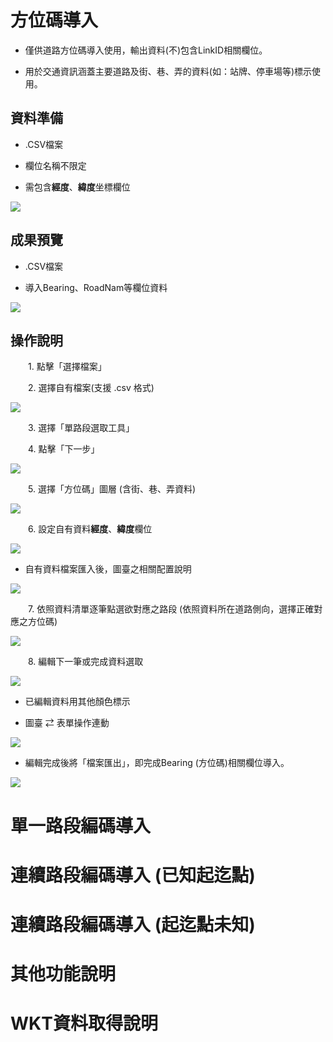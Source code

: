 # 方位碼導入

* 僅供道路方位碼導入使用，輸出資料(不)包含LinkID相關欄位。

* 用於交通資訊涵蓋主要道路及街、巷、弄的資料(如：站牌、停車場等)標示使用。

## 資料準備

* .CSV檔案

* 欄位名稱不限定

* 需包含**經度**、**緯度**坐標欄位

![](V2/001.JPG)

## 成果預覽

* .CSV檔案

* 導入Bearing、RoadNam等欄位資料

![](V2/002.JPG)

## 操作說明

&emsp;&emsp;1. 點擊「選擇檔案」

&emsp;&emsp;2. 選擇自有檔案(支援 .csv 格式)

![](V2/003.JPG)

&emsp;&emsp;3. 選擇「單路段選取工具」

&emsp;&emsp;4. 點擊「下一步」

![](V2/004.JPG)

&emsp;&emsp;5. 選擇「方位碼」圖層 (含街、巷、弄資料)

![](V2/005.JPG)

&emsp;&emsp;6. 設定自有資料**經度**、**緯度**欄位

![](V2/006.JPG)

* 自有資料檔案匯入後，圖臺之相關配置說明

![](V2/007.JPG)

&emsp;&emsp;7. 依照資料清單逐筆點選欲對應之路段 (依照資料所在道路側向，選擇正確對應之方位碼)

![](V2/008.JPG)

&emsp;&emsp;8. 編輯下一筆或完成資料選取

![](V2/009.JPG)

* 已編輯資料用其他顏色標示

* 圖臺 ⇄ 表單操作連動

![](V2/010.JPG)

* 編輯完成後將「檔案匯出」，即完成Bearing (方位碼)相關欄位導入。

![](V2/011.JPG)

# 單一路段編碼導入

# 連續路段編碼導入 (已知起迄點)

# 連續路段編碼導入 (起迄點未知)

# 其他功能說明

# WKT資料取得說明

